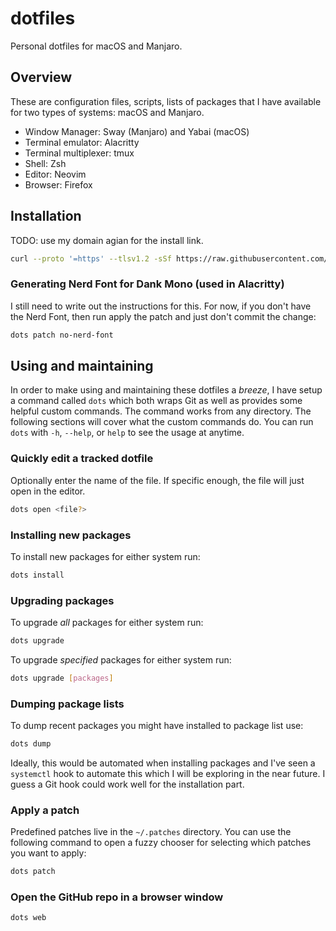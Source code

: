 # dotfiles

Personal dotfiles for macOS and Manjaro.

## Overview

These are configuration files, scripts, lists of packages that I have available
for two types of systems: macOS and Manjaro.

- Window Manager: Sway (Manjaro) and Yabai (macOS)
- Terminal emulator: Alacritty
- Terminal multiplexer: tmux
- Shell: Zsh
- Editor: Neovim
- Browser: Firefox

## Installation

TODO: use my domain agian for the install link.

```bash
curl --proto '=https' --tlsv1.2 -sSf https://raw.githubusercontent.com/knowler/dotfiles/main/.local/bin/install-dotfiles | bash
```

### Generating Nerd Font for Dank Mono (used in Alacritty)

I still need to write out the instructions for this. For now, if you don't have
the Nerd Font, then run apply the patch and just don't commit the change:

```bash
dots patch no-nerd-font
```

## Using and maintaining

In order to make using and maintaining these dotfiles a _breeze_, I have setup a
command called `dots` which both wraps Git as well as provides some helpful
custom commands. The command works from any directory. The following sections
will cover what the custom commands do. You can run `dots` with `-h`, `--help`,
or `help` to see the usage at anytime.

### Quickly edit a tracked dotfile

Optionally enter the name of the file. If specific enough, the file will just
open in the editor.

```bash
dots open <file?>
```

### Installing new packages

To install new packages for either system run:

```bash
dots install
```

### Upgrading packages

To upgrade _all_ packages for either system run:

```bash
dots upgrade
```

To upgrade _specified_ packages for either system run:

```bash
dots upgrade [packages]
```

### Dumping package lists

To dump recent packages you might have installed to package list use:

```bash
dots dump
```

Ideally, this would be automated when installing packages and I've seen a
`systemctl` hook to automate this which I will be exploring in the near future.
I guess a Git hook could work well for the installation part.

### Apply a patch

Predefined patches live in the `~/.patches` directory. You can use the
following command to open a fuzzy chooser for selecting which patches you want
to apply:

```bash
dots patch
```

### Open the GitHub repo in a browser window

```bash
dots web
```
